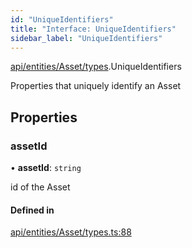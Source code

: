 ```yaml
---
id: "UniqueIdentifiers"
title: "Interface: UniqueIdentifiers"
sidebar_label: "UniqueIdentifiers"
---
```


[api/entities/Asset/types](../../../../../../modules/API/Entities/Asset/Types/Types.md).UniqueIdentifiers

Properties that uniquely identify an Asset

## Properties

### assetId

• **assetId**: `string`

id of the Asset

#### Defined in

[api/entities/Asset/types.ts:88](https://github.com/PolymeshAssociation/polymesh-sdk/blob/995f17653/src/api/entities/Asset/types.ts#L88)
